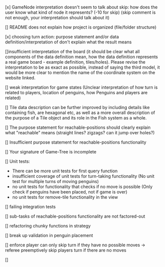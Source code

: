 [x] GameNode interpretation doesn't seem to talk about skip: how does the user know what kind of node it represents? (-10 for skip) (skip comment is not enough, your interpretation should talk about it)

[] README does not explain how project is organized (file/folder structure)

[x] choosing turn action: purpose statement and/or data definition/interpretation of <Action> don't explain what the result means

[]insufficient interpretation of the board (it should be clear what all components of the data definition mean, how the data definition represents a real game board - example definition, tiles/holes). Please revise the interpretation to be as exact as possible, instead of saying the third model, it would be more clear to mention the name of the coordinate system on the website linked.

[] weak interpretation for game states (Unclear interpretation of how turn is related to players, location of penguins, how Penguins and players are related)

[] Tile data description can be further improved by including details like containing fish, are hexagonal etc, as well as a more overall description of the purpose of a Tile object and its role in the Fish system as a whole.

[] The purpose statement for reachable-positions should clearly explain what "reachable" means (straight lines? zigzags? can it jump over holes?)

[] Insufficient purpose statement for reachable-positions functionality

[] Your signature of Game-Tree is incomplete

[] Unit tests:

-   There can be more unit tests for first query function
-   insufficient coverage of unit tests for turn-taking functionality (No unit test for multiple turns of moving penguins)
-   no unit tests for functionality that checks if no move is possible (Only check if penguins have been placed, not if game is over)
-   no unit tests for remove-tile functionality in the view

[] failing integration tests

[] sub-tasks of reachable-positions functionality are not factored-out

[] refactoring chunky functions in strategy

[] break up validation in penguin placement

[] enforce player can only skip turn if they have no possible moves -> referee preemptively skip players turn if there are no moves

[]
